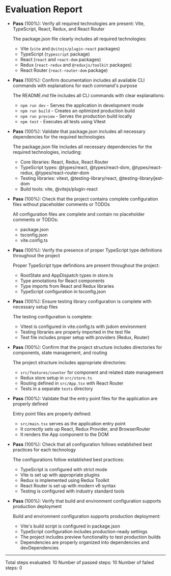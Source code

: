 # Evaluation Report

- **Pass** (100%): Verify all required technologies are present: Vite, TypeScript, React, Redux, and React Router
  
  The package.json file clearly includes all required technologies:
  - Vite (`vite` and `@vitejs/plugin-react` packages)
  - TypeScript (`typescript` package)
  - React (`react` and `react-dom` packages)
  - Redux (`react-redux` and `@reduxjs/toolkit` packages)
  - React Router (`react-router-dom` package)

- **Pass** (100%): Confirm documentation includes all available CLI commands with explanations for each command's purpose
  
  The README.md file includes all CLI commands with clear explanations:
  - `npm run dev` - Serves the application in development mode
  - `npm run build` - Creates an optimized production build
  - `npm run preview` - Serves the production build locally
  - `npm test` - Executes all tests using Vitest

- **Pass** (100%): Validate that package.json includes all necessary dependencies for the required technologies
  
  The package.json file includes all necessary dependencies for the required technologies, including:
  - Core libraries: React, Redux, React Router
  - TypeScript types: @types/react, @types/react-dom, @types/react-redux, @types/react-router-dom
  - Testing libraries: vitest, @testing-library/react, @testing-library/jest-dom
  - Build tools: vite, @vitejs/plugin-react

- **Pass** (100%): Check that the project contains complete configuration files without placeholder comments or TODOs
  
  All configuration files are complete and contain no placeholder comments or TODOs:
  - package.json
  - tsconfig.json
  - vite.config.ts

- **Pass** (100%): Verify the presence of proper TypeScript type definitions throughout the project
  
  Proper TypeScript type definitions are present throughout the project:
  - RootState and AppDispatch types in store.ts
  - Type annotations for React components
  - Type imports from React and Redux libraries
  - TypeScript configuration in tsconfig.json

- **Pass** (100%): Ensure testing library configuration is complete with necessary setup files
  
  The testing configuration is complete:
  - Vitest is configured in vite.config.ts with jsdom environment
  - Testing libraries are properly imported in the test file
  - Test file includes proper setup with providers (Redux, Router)

- **Pass** (100%): Confirm that the project structure includes directories for components, state management, and routing
  
  The project structure includes appropriate directories:
  - `src/features/counter` for component and related state management
  - Redux store setup in `src/store.ts`
  - Routing defined in `src/App.tsx` with React Router
  - Tests in a separate `tests` directory

- **Pass** (100%): Validate that the entry point files for the application are properly defined
  
  Entry point files are properly defined:
  - `src/main.tsx` serves as the application entry point
  - It correctly sets up React, Redux Provider, and BrowserRouter
  - It renders the App component to the DOM

- **Pass** (100%): Check that all configuration follows established best practices for each technology
  
  The configurations follow established best practices:
  - TypeScript is configured with strict mode
  - Vite is set up with appropriate plugins
  - Redux is implemented using Redux Toolkit
  - React Router is set up with modern v6 syntax
  - Testing is configured with industry standard tools

- **Pass** (100%): Verify that build and environment configuration supports production deployment
  
  Build and environment configuration supports production deployment:
  - Vite's build script is configured in package.json
  - TypeScript configuration includes production-ready settings
  - The project includes preview functionality to test production builds
  - Dependencies are properly organized into dependencies and devDependencies

---

Total steps evaluated: 10
Number of passed steps: 10
Number of failed steps: 0
